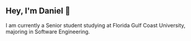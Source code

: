 ## Hey, I'm Daniel 👋

I am currently a Senior student studying at Florida Gulf Coast University, majoring in Software Engineering.

